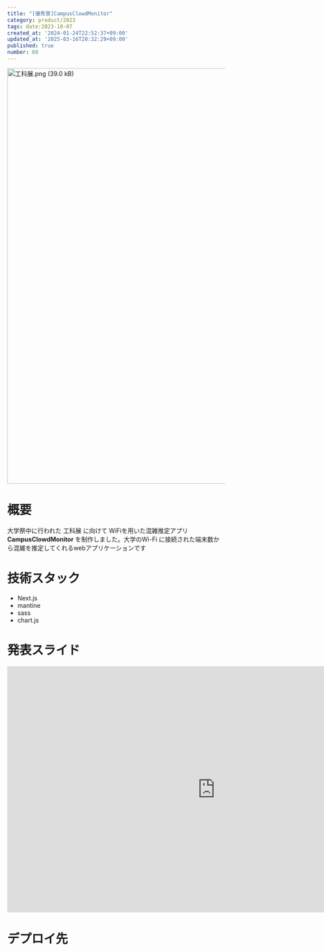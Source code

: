 ```yaml
---
title: "[優秀賞]CampusClowdMonitor"
category: product/2023
tags: date:2023-10-07
created_at: '2024-01-24T22:52:37+09:00'
updated_at: '2025-03-16T20:32:29+09:00'
published: true
number: 68
---
```


<!-- icons: react,nextjs,scss -->

<img width="960" alt="工科展.png (39.0 kB)" src="https://img.esa.io/uploads/production/attachments/21347/2024/01/24/148142/b9e9f3f0-56c7-4ad2-b236-de9400ad1de7.png">

# 概要
大学祭中に行われた 工科展 に向けて WiFiを用いた混雑推定アプリ**CampusClowdMonitor** を制作しました。大学のWi-Fi に接続された端末数から混雑を推定してくれるwebアプリケーションです

# 技術スタック
- Next.js
- mantine
- sass
- chart.js

# 発表スライド

<iframe src="https://docs.google.com/presentation/d/e/2PACX-1vTWiPglUQcwyxrfy1JpxFiuUqbi-u2zV1TS5q3okM0PAUag97G56OjMeV3Mm2vlT3iQiZyOwPDh8OSv/embed?start=false&loop=false&delayms=3000" frameborder="0" width="960" height="569" allowfullscreen="true" mozallowfullscreen="true" webkitallowfullscreen="true"></iframe>

# デプロイ先


